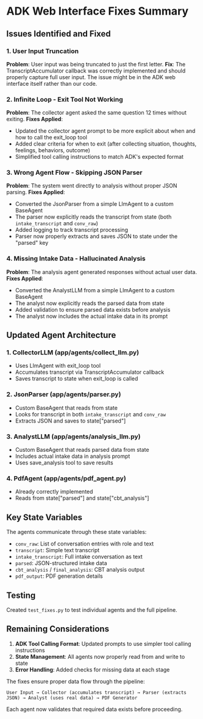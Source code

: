 # ADK Web Interface Fixes Summary

## Issues Identified and Fixed

### 1. **User Input Truncation**
**Problem**: User input was being truncated to just the first letter.
**Fix**: The TranscriptAccumulator callback was correctly implemented and should properly capture full user input. The issue might be in the ADK web interface itself rather than our code.

### 2. **Infinite Loop - Exit Tool Not Working**
**Problem**: The collector agent asked the same question 12 times without exiting.
**Fixes Applied**:
- Updated the collector agent prompt to be more explicit about when and how to call the exit_loop tool
- Added clear criteria for when to exit (after collecting situation, thoughts, feelings, behaviors, outcome)
- Simplified tool calling instructions to match ADK's expected format

### 3. **Wrong Agent Flow - Skipping JSON Parser**
**Problem**: The system went directly to analysis without proper JSON parsing.
**Fixes Applied**:
- Converted the JsonParser from a simple LlmAgent to a custom BaseAgent
- The parser now explicitly reads the transcript from state (both `intake_transcript` and `conv_raw`)
- Added logging to track transcript processing
- Parser now properly extracts and saves JSON to state under the "parsed" key

### 4. **Missing Intake Data - Hallucinated Analysis**
**Problem**: The analysis agent generated responses without actual user data.
**Fixes Applied**:
- Converted the AnalystLLM from a simple LlmAgent to a custom BaseAgent
- The analyst now explicitly reads the parsed data from state
- Added validation to ensure parsed data exists before analysis
- The analyst now includes the actual intake data in its prompt

## Updated Agent Architecture

### 1. **CollectorLLM** (app/agents/collect_llm.py)
- Uses LlmAgent with exit_loop tool
- Accumulates transcript via TranscriptAccumulator callback
- Saves transcript to state when exit_loop is called

### 2. **JsonParser** (app/agents/parser.py)
- Custom BaseAgent that reads from state
- Looks for transcript in both `intake_transcript` and `conv_raw`
- Extracts JSON and saves to state["parsed"]

### 3. **AnalystLLM** (app/agents/analysis_llm.py)
- Custom BaseAgent that reads parsed data from state
- Includes actual intake data in analysis prompt
- Uses save_analysis tool to save results

### 4. **PdfAgent** (app/agents/pdf_agent.py)
- Already correctly implemented
- Reads from state["parsed"] and state["cbt_analysis"]

## Key State Variables

The agents communicate through these state variables:
- `conv_raw`: List of conversation entries with role and text
- `transcript`: Simple text transcript
- `intake_transcript`: Full intake conversation as text
- `parsed`: JSON-structured intake data
- `cbt_analysis` / `final_analysis`: CBT analysis output
- `pdf_output`: PDF generation details

## Testing

Created `test_fixes.py` to test individual agents and the full pipeline.

## Remaining Considerations

1. **ADK Tool Calling Format**: Updated prompts to use simpler tool calling instructions
2. **State Management**: All agents now properly read from and write to state
3. **Error Handling**: Added checks for missing data at each stage

The fixes ensure proper data flow through the pipeline:
```
User Input → Collector (accumulates transcript) → Parser (extracts JSON) → Analyst (uses real data) → PDF Generator
```

Each agent now validates that required data exists before proceeding.
